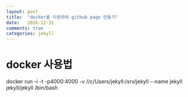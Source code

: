 ```yaml
---
layout: post
title:  "docker를 이용하여 github page 만둘기"
date:   2016-12-31
comments: true
categories: jekyll
---
```


# docker 사용법
docker run -i -t -p4000:4000 -v //c/Users/jekyll:/srv/jekyll --name jekyll jekyll/jekyll /bin/bash
